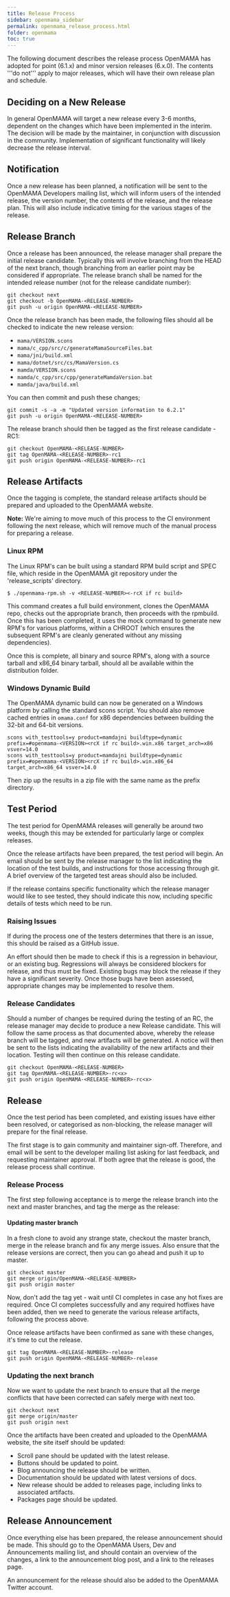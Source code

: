 ```yaml
---
title: Release Process
sidebar: openmama_sidebar
permalink: openmama_release_process.html
folder: openmama
toc: true
---
```

The following document describes the release process OpenMAMA has adopted for point (6.1.x) and minor version releases (6.x.0). The contents '''do not''' apply to major releases, which will have their own release plan and schedule. 

## Deciding on a New Release

In general OpenMAMA will target a new release every 3-6 months, dependent on the changes which have been implemented in the interim. The decision will be made by the maintainer, in conjunction with discussion in the community. Implementation of significant functionality will likely decrease the release interval.

## Notification

Once a new release has been planned, a notification will be sent to the OpenMAMA Developers mailing list, which will inform users of the intended release, the version number, the contents of the release, and the release plan. This will also include indicative timing for the various stages of the release.

## Release Branch

Once a release has been announced, the release manager shall prepare the initial release candidate. Typically this will involve branching from the HEAD of the next branch, though branching from an earlier point may be considered if appropriate. The release branch shall be named for the intended release number (not for the release candidate number):

    git checkout next
    git checkout -b OpenMAMA-<RELEASE-NUMBER>
    git push -u origin OpenMAMA-<RELEASE-NUMBER>

Once the release branch has been made, the following files should all be checked to indicate the new release version:

* `mama/VERSION.scons`
* `mama/c_cpp/src/c/generateMamaSourceFiles.bat`
* `mama/jni/build.xml`
* `mama/dotnet/src/cs/MamaVersion.cs`
* `mamda/VERSION.scons`
* `mamda/c_cpp/src/cpp/generateMamdaVersion.bat`
* `mamda/java/build.xml`

You can then commit and push these changes;

    git commit -s -a -m "Updated version information to 6.2.1"
    git push -u origin OpenMAMA-<RELEASE-NUMBER>

The release branch should then be tagged as the first release candidate - RC1:

    git checkout OpenMAMA-<RELEASE-NUMBER>
    git tag OpenMAMA-<RELEASE-NUMBER>-rc1
    git push origin OpenMAMA-<RELEASE-NUMBER>-rc1

## Release Artifacts

Once the tagging is complete, the standard release artifacts should be prepared and uploaded to the OpenMAMA website.

**Note:** We're aiming to move much of this process to the CI environment following the next release, which will remove much of the manual process for preparing a release.

### Linux RPM

The Linux RPM's can be built using a standard RPM build script and SPEC file, which reside in the OpenMAMA git repository under the 'release_scripts' directory.

```
$ ./openmama-rpm.sh -v <RELEASE-NUMBER><-rcX if rc build>
```

This command creates a full build environment, clones the OpenMAMA repo, checks out the appropriate branch, then proceeds with the rpmbuild. Once this has been completed, it uses the mock command to generate new RPM's for various platforms, within a CHROOT (which ensures the subsequent RPM's are cleanly generated without any missing dependencies).

Once this is complete, all binary and source RPM's, along with a source tarball and x86_64 binary tarball, should all be available within the distribution folder.

### Windows Dynamic Build

The OpenMAMA dynamic build can now be generated on a Windows platform by calling the standard scons script. You should also remove cached entries in `omama.conf` for x86 dependencies between building the 32-bit and 64-bit versions.

```
scons with_testtools=y product=mamdajni buildtype=dynamic prefix=#openmama-<VERSION><rcX if rc build>.win.x86 target_arch=x86 vsver=14.0
scons with_testtools=y product=mamdajni buildtype=dynamic prefix=#openmama-<VERSION><rcX if rc build>.win.x86_64 target_arch=x86_64 vsver=14.0
```

Then zip up the results in a zip file with the same name as the prefix directory.

## Test Period

The test period for OpenMAMA releases will generally be around two weeks, though this may be extended for particularly large or complex releases. 

Once the release artifacts have been prepared, the test period will begin. An email should be sent by the release manager to the list indicating the location of the test builds, and instructions for those accessing through git. A brief overview of the targeted test areas should also be included.

If the release contains specific functionality which the release manager would like to see tested, they should indicate this now, including specific details of tests which need to be run. 

### Raising Issues 

If during the process one of the testers determines that there is an issue, this should be raised as a GitHub issue.  

An effort should then be made to check if this is a regression in behaviour, or an existing bug. Regressions will always be considered blockers for release, and thus must be fixed. Existing bugs may block the release if they have a significant severity. Once those bugs have been assessed, appropriate changes may be implemented to resolve them.

### Release Candidates 

Should a number of changes be required during the testing of an RC, the release manager may decide to produce a new Release candidate. This will follow the same process as that documented above, whereby the release branch will be tagged, and new artifacts will be generated. A notice will then be sent to the lists indicating the availability of the new artifacts and their location. Testing will then continue on this release candidate.

```
git checkout OpenMAMA-<RELEASE-NUMBER>
git tag OpenMAMA-<RELEASE-NUMBER>-rc<x>
git push origin OpenMAMA-<RELEASE-NUMBER>-rc<x>
```

## Release

Once the test period has been completed, and existing issues have either been resolved, or categorised as non-blocking, the release manager will prepare for the final release. 

The first stage is to gain community and maintainer sign-off. Therefore, and email will be sent to the developer mailing list asking for last feedback, and requesting maintainer approval. If both agree that the release is good, the release process shall continue.

### Release Process 
The first step following acceptance is to merge the release branch into the next and master branches, and tag the merge as the release:

#### Updating master branch

In a fresh clone to avoid any strange state, checkout the master branch, merge in the release branch and fix any merge issues. Also ensure that the release versions are correct, then you can go ahead and push it up to master.

```
git checkout master
git merge origin/OpenMAMA-<RELEASE-NUMBER>
git push origin master
```
Now, don't add the tag yet - wait until CI completes in case any hot fixes are required. Once CI completes successfully and any required hotfixes have been added, then we need to generate the various release artifacts, following the process above.

Once release artifacts have been confirmed as sane with these changes, it's time to cut the release.

```
git tag OpenMAMA-<RELEASE-NUMBER>-release
git push origin OpenMAMA-<RELEASE-NUMBER>-release
```

### Updating the next branch

Now we want to update the next branch to ensure that all the merge conflicts that have been corrected can safely merge with next too.

```
git checkout next
git merge origin/master
git push origin next
```

Once the artifacts have been created and uploaded to the OpenMAMA website, the site itself should be updated:

* Scroll pane should be updated with the latest release.
* Buttons should be updated to point.
* Blog announcing the release should be written.
* Documentation should be updated with latest versions of docs.
* New release should be added to releases page, including links to associated artifacts. 
* Packages page should be updated.

## Release Announcement 

Once everything else has been prepared, the release announcement should be made. This should go to the OpenMAMA Users, Dev and Announcements mailing list, and should contain an overview of the changes, a link to the announcement blog post, and a link to the releases page.

An announcement for the release should also be added to the OpenMAMA Twitter account.
